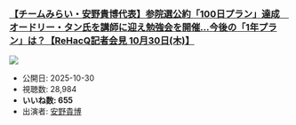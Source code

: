 ### [【チームみらい・安野貴博代表】参院選公約「100日プラン」達成　オードリー・タン氏を講師に迎え勉強会を開催…今後の「1年プラン」は？【ReHacQ記者会見 10月30日(木)】](https://www.youtube.com/watch?v=JKaBYlIMo2Y)
[![](https://img.youtube.com/vi/JKaBYlIMo2Y/sddefault.jpg)](https://www.youtube.com/watch?v=JKaBYlIMo2Y)
-   公開日: 2025-10-30
-   視聴数: 28,984
-   **いいね数: 655**
-   出演者: [安野貴博](/rehacq_fan/people/安野貴博 "wikilink")
